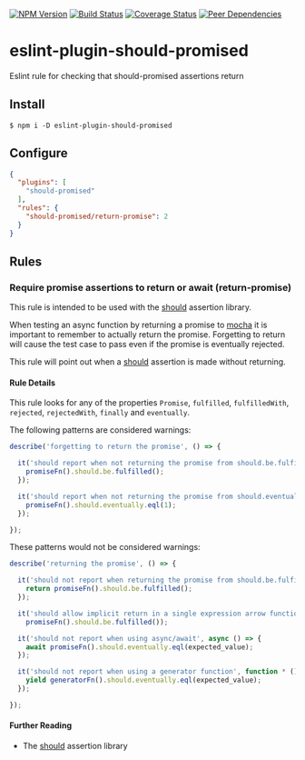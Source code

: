 [![NPM Version](https://img.shields.io/npm/v/eslint-plugin-should-promised.svg?style=flat)](https://www.npmjs.org/package/eslint-plugin-should-promised)
[![Build Status](https://img.shields.io/travis/dbrockman/eslint-plugin-should-promised.svg?style=flat)](https://travis-ci.org/dbrockman/eslint-plugin-should-promised)
[![Coverage Status](https://img.shields.io/coveralls/dbrockman/eslint-plugin-should-promised.svg?style=flat)](https://coveralls.io/r/dbrockman/eslint-plugin-should-promised)
[![Peer Dependencies](http://img.shields.io/david/peer/dbrockman/eslint-plugin-should-promised.svg?style=flat)](https://david-dm.org/dbrockman/eslint-plugin-should-promised#info=peerDependencies&view=table)


# eslint-plugin-should-promised

Eslint rule for checking that should-promised assertions return


## Install

```
$ npm i -D eslint-plugin-should-promised
```


## Configure

```json
{
  "plugins": [
    "should-promised"
  ],
  "rules": {
    "should-promised/return-promise": 2
  }
}
```


## Rules

### Require promise assertions to return or await (return-promise)

This rule is intended to be used with the [should](https://www.npmjs.com/package/should) assertion library.

When testing an async function by returning a promise to [mocha](https://www.npmjs.com/package/mocha) it is important to remember to actually return the promise. Forgetting to return will cause the test case to pass even if the promise is eventually rejected.

This rule will point out when a [should](https://www.npmjs.com/package/should) assertion is made without returning.

#### Rule Details

This rule looks for any of the properties `Promise`, `fulfilled`, `fulfilledWith`, `rejected`, `rejectedWith`, `finally` and `eventually`.

The following patterns are considered warnings:

```js
describe('forgetting to return the promise', () => {

  it('should report when not returning the promise from should.be.fulfilled', () => {
    promiseFn().should.be.fulfilled();
  });

  it('should report when not returning the promise from should.eventually', () => {
    promiseFn().should.eventually.eql(1);
  });

});
```

These patterns would not be considered warnings:

```js
describe('returning the promise', () => {

  it('should not report when returning the promise from should.be.fulfilled', () => {
    return promiseFn().should.be.fulfilled();
  });

  it('should allow implicit return in a single expression arrow function', () =>
    promiseFn().should.be.fulfilled());

  it('should not report when using async/await', async () => {
    await promiseFn().should.eventually.eql(expected_value);
  });

  it('should not report when using a generator function', function * () {
    yield generatorFn().should.eventually.eql(expected_value);
  });

});
```

#### Further Reading

- The [should](https://www.npmjs.com/package/should) assertion library
